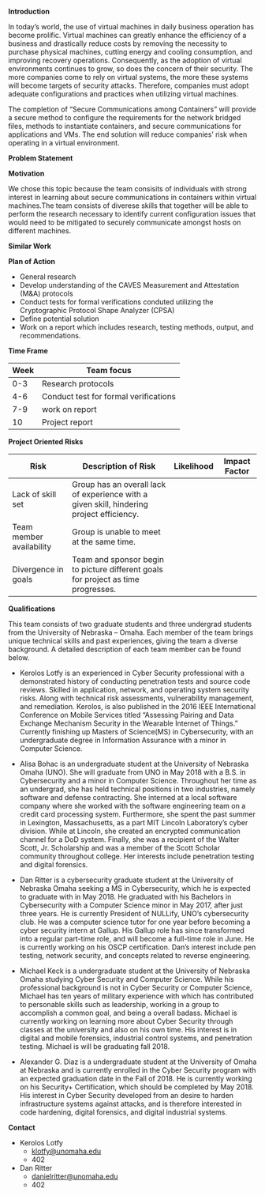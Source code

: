 **Introduction**

In today’s world, the use of virtual machines in daily business operation has become prolific.  Virtual machines can greatly enhance the efficiency of a business and drastically reduce costs by removing the necessity to purchase physical machines, cutting energy and cooling consumption, and improving recovery operations.  Consequently, as the adoption of virtual environments continues to grow, so does the concern of their security.  The more companies come to rely on virtual systems, the more these systems will become targets of security attacks.  Therefore, companies must adopt adequate configurations and practices when utilizing virtual machines.

The completion of “Secure Communications among Containers” will provide a secure method to configure the requirements for the network bridged files, methods to instantiate containers, and secure communications for applications and VMs.  The end solution will reduce companies’ risk when operating in a virtual environment.


**Problem Statement**

**Motivation**

We chose this topic because the team consisits of individuals with strong interest in learning about secure communications in containers within virtual machines.The team consists of diverese skills that together will be able to perform the research necessary to identify current configuration issues that would need to be mitigated to securely communicate amongst hosts on different machines.

**Similar Work**

**Plan of Action**

* General research 
* Develop understanding of the CAVES Measurement and Attestation (M&A) protocols
* Conduct tests for formal verifications conduted utilizing the Cryptographic Protocol Shape Analyzer (CPSA)
* Define potential solution
* Work on a report which includes research, testing methods, output, and recommendations.

**Time Frame**

| Week          | Team focus    |
| ------------- | ------------- |
| 0-3           | Research protocols|
| 4-6           | Conduct test for formal verifications|
| 7-9           | work on report |
| 10            | Project report  |

**Project Oriented Risks**

| Risk       | Description of Risk | Likelihood | Impact Factor |
| ---------- | ------------------- | ---------- | ------------- |
| Lack of skill set | Group has an overall lack of experience with a given skill, hindering project efficiency.| | |
| Team member availability | Group is unable to meet at the same time. | | |
| Divergence in goals | Team and sponsor begin to picture different goals for project as time progresses. | | |

**Qualifications**

This team consists of two graduate students and three undergrad students from the University of Nebraska – Omaha.  Each member of the team brings unique technical skills and past experiences, giving the team a diverse background.  A detailed description of each team member can be found below.

* Kerolos Lotfy is an experienced in Cyber Security professional with a demonstrated history of conducting penetration tests and source code reviews. Skilled in application, network, and operating system security risks. Along with technical risk assessments, vulnerability management, and remediation. Kerolos, is also published in the 2016 IEEE International Conference on Mobile Services titled “Assessing Pairing and Data Exchange Mechanism Security in the Wearable Internet of Things.” Currently finishing up Masters of Science(MS) in Cybersecurity, with an undergraduate degree in Information Assurance with a minor in Computer Science. 

* Alisa Bohac is an undergraduate student at the University of Nebraska Omaha (UNO).  She will graduate from UNO in May 2018 with a B.S. in Cybersecurity and a minor in Computer Science.  Throughout her time as an undergrad, she has held technical positions in two industries, namely software and defense contracting.  She interned at a local software company where she worked with the software engineering team on a credit card processing system.  Furthermore, she spent the past summer in Lexington, Massachusetts, as a part MIT Lincoln Laboratory’s cyber division.  While at Lincoln, she created an encrypted communication channel for a DoD system.  Finally, she was a recipient of the Walter Scott, Jr. Scholarship and was a member of the Scott Scholar community throughout college.  Her interests include penetration testing and digital forensics. 

* Dan Ritter is a cybersecurity graduate student at the University of Nebraska Omaha seeking a MS in Cybersecurity, which he is expected to graduate with in May 2018. He graduated with his Bachelors in Cybersecurity with a Computer Science minor in May 2017, after just three years. He is currently President of NULLify, UNO’s cybersecurity club. He was a computer science tutor for one year before becoming a cyber security intern at Gallup. His Gallup role has since transformed into a regular part-time role, and will become a full-time role in June. He is currently working on his OSCP certification. Dan’s interest include pen testing, network security, and concepts related to reverse engineering. 

* Michael Keck is a undergraduate student at the University of Nebraska Omaha studying Cyber Security and Computer Science.  While his professional background is not in Cyber Security or Computer Science, Michael has ten years of military experience with which has contributed to personable skills such as leadership, working in a group to accomplish a common goal, and being a overall badass.  Michael is currently working on learning more about Cyber Security through classes at the university and also on his own time.  His interest is in digital and mobile forensics, industrial control systems, and penetration testing.  Michael is will be graduating fall 2018.
 
* Alexander G. Diaz is a undergraduate student at the University of Omaha at Nebraska and is currently enrolled in the Cyber Security program with an expected graduation date in the Fall of 2018. He is currently working on his Security+ Certification, which should be completed by May 2018. His interest in Cyber Security developed from an desire to harden infrastructure systems against attacks, and is therefore interested in code hardening, digital forensics, and digital industrial systems.

**Contact**

- Kerolos Lotfy
  - klotfy@unomaha.edu
  - 402
- Dan Ritter
  - danielritter@unomaha.edu
  - 402
